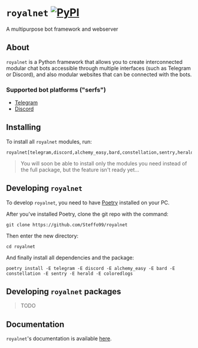 # `royalnet` [![PyPI](https://img.shields.io/pypi/v/royalnet.svg)](https://pypi.org/project/royalnet/)

A multipurpose bot framework and webserver

## About

`royalnet` is a Python framework that allows you to create interconnected modular chat bots accessible through multiple interfaces (such as Telegram or Discord), and also modular websites that can be connected with the bots.

### Supported bot platforms ("serfs")

- [Telegram](https://core.telegram.org/bots)
- [Discord](https://discordapp.com/developers/docs/)

## Installing

To install all `royalnet` modules, run:

```
royalnet[telegram,discord,alchemy_easy,bard,constellation,sentry,herald,coloredlogs]
```

> You will soon be able to install only the modules you need instead of the full package, but the feature isn't ready yet...

## Developing `royalnet`

To develop `royalnet`, you need to have [Poetry](https://poetry.eustace.io/) installed on your PC.

After you've installed Poetry, clone the git repo with the command:

```
git clone https://github.com/Steffo99/royalnet
```

Then enter the new directory:

```
cd royalnet
```

And finally install all dependencies and the package:

```
poetry install -E telegram -E discord -E alchemy_easy -E bard -E constellation -E sentry -E herald -E coloredlogs
```

## Developing `royalnet` packages

> TODO

## Documentation

`royalnet`'s documentation is available [here](https://gh.steffo.eu/royalnet).
